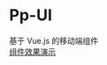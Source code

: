 # Pp-UI
基于 Vue.js 的移动端组件<br/>
<a href="https://lvpangpang.github.io/Pp-UI/output/static/app/index.html">组件效果演示</a><br/>
